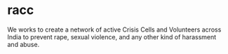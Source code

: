 # racc
We works to create a network of active Crisis Cells and Volunteers across India to prevent rape, sexual violence, and any other kind of harassment and abuse.
